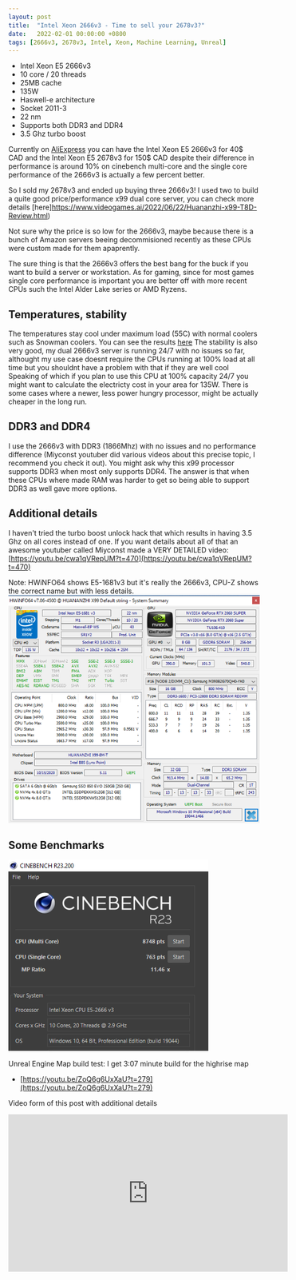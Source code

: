 ```yaml
---
layout: post
title:  "Intel Xeon 2666v3 - Time to sell your 2678v3?"
date:   2022-02-01 00:00:00 +0800
tags: [2666v3, 2678v3, Intel, Xeon, Machine Learning, Unreal]
---
```



*   Intel Xeon E5 2666v3 
*   10 core / 20 threads
*   25MB cache
*   135W
*   Haswell-e architecture
*   Socket 2011-3
*   22 nm
*   Supports both DDR3 and DDR4
*   3.5 Ghz turbo boost

Currently on [AliExpress](https://www.aliexpress.com/) you can have the Intel Xeon E5 2666v3 for 40$ CAD and the Intel Xeon E5 2678v3 for 150$ CAD despite their difference in performance is around 10% on cinebench multi-core and the single core performance of the 2666v3 is actually a few percent better.

So I sold my 2678v3 and ended up buying three 2666v3!
I used two to build a quite good price/performance x99 dual core server, you can check more details [here]https://www.videogames.ai/2022/06/22/Huananzhi-x99-T8D-Review.html)

Not sure why the price is so low for the 2666v3, maybe because there is a bunch of Amazon servers beeing decommisioned recently as these CPUs were custom made for them apaprently.

The sure thing is that the 2666v3 offers the best bang for the buck if you want to build a server or workstation. As for gaming, since for most games single core performance is important you are better off with more recent CPUs such the Intel Alder Lake series or AMD Ryzens.

## Temperatures, stability
The temperatures stay cool under maximum load (55C) with normal coolers such as Snowman coolers. You can see the results [here](https://youtu.be/ZoQ6g6UxXaU?t=322)
The stability is also very good, my dual 2666v3 server is running 24/7 with no issues so far, althought my use case doesnt require the CPUs running at 100% load at all time but you shouldnt have a problem with that if they are well cool
Speaking of which if you plan to use this CPU at 100% capacity 24/7 you might want to calculate the electricty cost in your area for 135W. There is some cases where a newer, less power hungry processor, might be actually cheaper in the long run.

## DDR3 and DDR4
I use the 2666v3 with DDR3 (1866Mhz) with no issues and no performance difference (Miyconst youtuber did various videos about this precise topic, I recommend you check it out). You might ask why this x99 processor supports DDR3 when most only supports DDR4. The answer is that when these CPUs where made RAM was harder to get so being able to support DDR3 as well gave more options.

## Additional details
I haven't tried the turbo boost unlock hack that which results in having 3.5 Ghz on all cores instead of one. If you want details about all of that an awesome youtuber called Miyconst made a VERY DETAILED video: [https://youtu.be/cwa1qVRepUM?t=470](https://youtu.be/cwa1qVRepUM?t=470)

Note: HWiNFO64 shows E5-1681v3 but it's really the 2666v3, CPU-Z shows the correct name but with less details.
![hwi](/assets/hardware/2666v3_hwi.png)

## Some Benchmarks
![r23](/assets/hardware/2666v3_r23.png)

Unreal Engine Map build test: I get 3:07 minute build for the highrise map
*   [https://youtu.be/ZoQ6g6UxXaU?t=279](https://youtu.be/ZoQ6g6UxXaU?t=279)

Video form of this post with additional details
<iframe width="560" height="315" src="https://www.youtube.com/embed/ZoQ6g6UxXaU" title="YouTube video player" frameborder="0" allow="accelerometer; autoplay; clipboard-write; encrypted-media; gyroscope; picture-in-picture" allowfullscreen></iframe>



